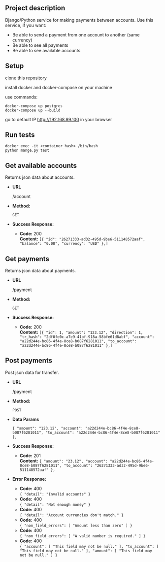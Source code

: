 **Project description**
----
Django/Python service for making payments between accounts.
Use this service, if you want:

* Be able to send a payment from one account to another (same currency)
* Be able to see all payments
* Be able to see available accounts

**Setup**
----
clone this repository

install docker and docker-compose on your machine

use commands:
```
docker-compose up postgres
docker-compose up --build
```
go to default IP http://192.168.99.100 in your browser

**Run tests**
----
```
docker exec -it <container_hash> /bin/bash
python mange.py test
```

**Get available accounts**
----
  Returns json data about accounts.

* **URL**

  /account

* **Method:**

  `GET`

* **Success Response:**

  * **Code:** 200 <br />
    **Content:** `[{
        "id": "26271333-ad32-495d-9be6-511148572aaf",
        "balance": "0.00",
        "currency": "USD"
    },]`
  
  
  
**Get payments**
----
  Returns json data about payments.

* **URL**

  /payment

* **Method:**

  `GET`

* **Success Response:**

  * **Code:** 200 <br />
    **Content:** `[{
        "id": 1,
        "amount": "123.12",
        "direction": 1,
        "tr_hash": "2df0fe0c-a7e9-41bf-918a-58bfe61d8abf",
        "account": "a22d244e-bc86-4f4e-8ce8-b087f6281011",
        "to_account": "a22d244e-bc86-4f4e-8ce8-b087f6281011"
    },]`
  
**Post payments**
----
  Post json data for transfer.

* **URL**

  /payment

* **Method:**

  `POST`
  
* **Data Params**

  `{
        "amount": "123.12",
        "account": "a22d244e-bc86-4f4e-8ce8-b087f6281011",
        "to_account": "a22d244e-bc86-4f4e-8ce8-b087f6281011"
    },`

* **Success Response:**

  * **Code:** 201 <br />
    **Content:** `{
      "amount": "23.12",
      "account": "a22d244e-bc86-4f4e-8ce8-b087f6281011",
      "to_account": "26271333-ad32-495d-9be6-511148572aaf"
    },`
* **Error Response:**
  * **Code:** 400 <br />
  `{
    "detail": "Invalid accounts"
   }`
   * **Code:** 400 <br />
  `{
    "detail": "Not enough money"
   }`
   * **Code:** 400 <br />
  `{
    "detail": "Account currencies don't match."
   }`
   * **Code:** 400 <br />
  `{
    "non_field_errors": [
        "Amount less than zero"
    ]
   }`
   * **Code:** 400 <br />
  `{
    "non_field_errors": [
        "A valid number is required."
    ]
   }`
   * **Code:** 400 <br />
  `{
     "account": [
        "This field may not be null."
    ],
    "to_account": [
        "This field may not be null."
    ],
      "amount": [
        "This field may not be null."
    ]
   }`
